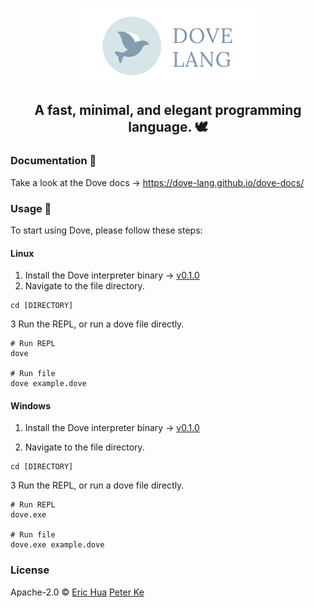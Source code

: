 <p align="center">
  <a href="https://github.com/dove-lang">
    <img src="https://raw.githubusercontent.com/dove-lang/dove/master/dove-lang-logo-banner.png" alt="Dove logo" width="300" />
  </a>
</p>

<h2 align="center">A fast, minimal, and elegant programming language. 🕊️</h1>

### Documentation 📝
Take a look at the Dove docs -> https://dove-lang.github.io/dove-docs/ 

### Usage 🏃
To start using Dove, please follow these steps:

#### Linux
1. Install the Dove interpreter binary -> [v0.1.0](https://github.com/dove-lang/dove/releases/download/v0.1.0/dove)
2. Navigate to the file directory.
``` 
cd [DIRECTORY]
```
3 Run the REPL, or run a dove file directly.
```
# Run REPL
dove

# Run file
dove example.dove
```

#### Windows
1. Install the Dove interpreter binary -> [v0.1.0](https://github.com/dove-lang/dove/releases/download/v0.1.0/dove.exe)

2. Navigate to the file directory.
``` 
cd [DIRECTORY]
```

3 Run the REPL, or run a dove file directly.
```
# Run REPL
dove.exe

# Run file
dove.exe example.dove
```

### License
Apache-2.0 © [Eric Hua](https://github.com/huaqiwen) [Peter Ke](https://github.com/PeterKeDer)

